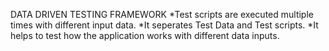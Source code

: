 DATA DRIVEN TESTING FRAMEWORK
     *Test scripts are executed multiple times with different input data.
     *It seperates Test Data and Test scripts.
     *It helps to test how the application works with different data inputs.
